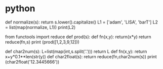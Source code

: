 # python
def normalize(s):
        return s.lower().capitalize()
L1 = ['adam', 'LISA', 'barT']
L2 = list(map(normalize, L1))
print(L2)


from functools import reduce
def prod(s):
    def fn(x,y):
        return(x*y)
    return reduce(fn,s)
print (prod([1,2,3,9,12]))




def char2num(s):
    L=list(map(int,s.split('.')))
    return L
def fn(x,y):
    return x+y*0.1**len(str(y))
def char2float(s):
    return reduce(fn,char2num(s))
print (char2float('12.3445666'))
